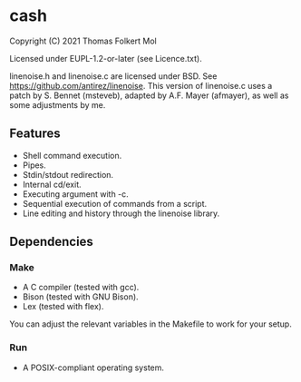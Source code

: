 # cash

Copyright (C) 2021 Thomas Folkert Mol

Licensed under EUPL-1.2-or-later (see Licence.txt).

linenoise.h and linenoise.c are licensed under BSD. See https://github.com/antirez/linenoise. This version of linenoise.c uses a patch by S. Bennet (msteveb), adapted by A.F. Mayer (afmayer), as well as some adjustments by me.

## Features
* Shell command execution.
* Pipes.
* Stdin/stdout redirection.
* Internal cd/exit.
* Executing argument with -c.
* Sequential execution of commands from a script.
* Line editing and history through the linenoise library.

## Dependencies

### Make
* A C compiler (tested with gcc).
* Bison (tested with GNU Bison).
* Lex (tested with flex).

You can adjust the relevant variables in the Makefile to work for your setup.

### Run
* A POSIX-compliant operating system.

